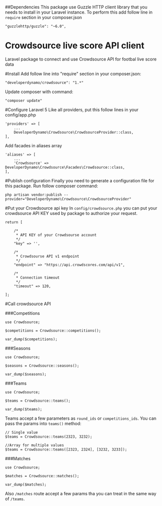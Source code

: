 ##Dependencies
This package use Guzzle HTTP client library that you needs to install in your Laravel instance. To perform this add follow line in `require` section in your composer.json 

```
"guzzlehttp/guzzle": "~6.0",
```

# Crowdsource live score API client
Laravel package to connect and use Crowdsource API for footbal live score data

#Install
Add follow line into "require" section in your composer.json:

```
"developerdynamo/crowdsource": "1.*"
```

Update composer with command:

```
"composer update"
```

#Configure Laravel 5
Like all providers, put this follow lines in your config/app.php

```
'providers' => [
	...
	DeveloperDynamo\Crowdsource\CrowdsourceProvider::class,
],
```

Add facades in aliases array
```
'aliases' => [
	...
	'Crowdsource' => DeveloperDynamo\Crowdsource\Facades\Crowdsource::class,
],
```

#Publish configuration
Finally you need to generate a configuration file for this package. Run follow composer command:

```
php artisan vendor:publish --provider="DeveloperDynamo\Crowdsource\CrowdsourceProvider"
```

#Put your Crowdsource api key
In `config/crowdsource.php` you can put your crowdsource API KEY used by package to authorize your request.

```
return [
	
	/*
	 * API KEY of your Crowdsourse account
	 */
    "key" => '',
	
	/*
	 * Crowdsourse API v1 endpoint
	 */
	"endpoint" => "https://api.crowdscores.com/api/v1",
	
	/*
	 * Connection timeout 
	 */
	"timeout" => 120,

];
```

#Call crowdsource API

###Competitions
```
use Crowdsource;

$competitions = Crowdsource::competitions();

var_dump($competitions);
```

###Seasons
```
use Crowdsource;

$seasons = Crowdsource::seasons();

var_dump($seasons);
```

###Teams
```
use Crowdsource;

$teams = Crowdsource::teams();

var_dump($teams);
```
Teams accept a few parameters as `round_ids` or `competitions_ids`. You can pass the params into `teams()` method:

```
// Single value
$teams = Crowdsource::teams(2323, 3232);

//Array for multiple values
$teams = Crowdsource::teams([2323, 2324], [3232, 3233]);
```

###Matches
```
use Crowdsource;

$matches = Crowdsource::matches();

var_dump($matches);
```
Also `/matches` route accept a few params tha you can treat in the same way of `/teams`.

